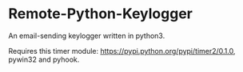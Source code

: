 # Remote-Python-Keylogger
An email-sending keylogger written in python3.

Requires this timer module: https://pypi.python.org/pypi/timer2/0.1.0, pywin32 and pyhook.
